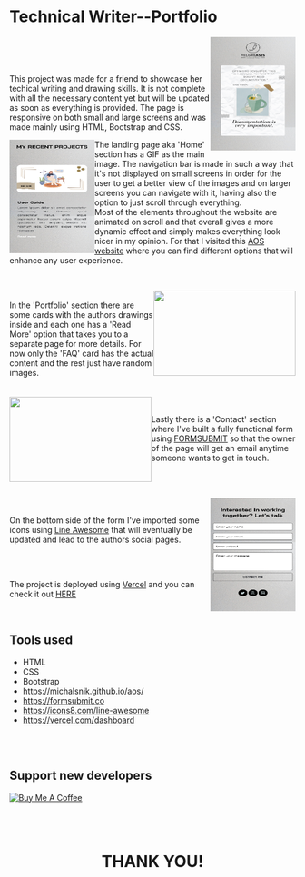 # Technical Writer--Portfolio

<img src="https://github.com/KarlaGussnecker/Milgre--portfolioproject/blob/main/Preview/home-sm.jpeg" align="right"
     alt="" width="150" height="200">
     
<br>
<br>
<br>

This project was made for a friend to showcase her techical writing and drawing skills. It is not complete with all the necessary content yet but will be updated as soon as everything is provided. The page is responsive on both small and large screens and was made mainly using HTML, Bootstrap and CSS.
<br>


<img src="https://github.com/KarlaGussnecker/Milgre--portfolioproject/blob/main/Preview/portfolio-sm.jpeg" align="left"
     alt="" width="150" height="200">



The landing page aka 'Home' section has a GIF as the main image. The navigation bar is made in such a way that it's not displayed on small screens in order for the user to get a better view of the images and on larger screens you can navigate with it, having also the option to just scroll through everything.
<br>
Most of the elements throughout the website are animated on scroll and that overall gives a more dynamic effect and simply makes everything look nicer in my opinion. For that I visited this [AOS website](https://michalsnik.github.io/aos/) where you can find different options that will enhance any user experience.

<br>

<img src="https://github.com/KarlaGussnecker/Milgre--portfolioproject/blob/main/Preview/portfolio-lg.png" align="right"
     alt="" width="250" height="150">
     
 <br>
In the 'Portfolio' section there are some cards with the authors drawings inside and each one has a 'Read More' option that takes you to a separate page for more details. For now only the 'FAQ' card has the actual content and the rest just have random images.

<br>
<br>
<br>
<img src="https://github.com/KarlaGussnecker/Milgre--portfolioproject/blob/main/Preview/contact-lg.png" align="left"
     alt="" width="250" height="150">
     
<br>

Lastly there is a 'Contact' section where I've built a fully functional form using [FORMSUBMIT](https://formsubmit.co) so that the owner of the page will get an email anytime someone wants to get in touch.

<br>
<br>

<img src="https://github.com/KarlaGussnecker/Milgre--portfolioproject/blob/main/Preview/IMG_3828.jpeg" align="right"
     alt="" width="150" height="200">
     
<br>

On the bottom side of the form I've imported some icons using [Line Awesome](https://icons8.com/line-awesome) that will eventually be updated and lead to the authors social pages.

<br>
<br>

The project is deployed using [Vercel](https://vercel.com/dashboard) and you can check it out [HERE](https://milgre-asis.vercel.app)

<br>

## Tools used


* HTML
* CSS
* Bootstrap
* https://michalsnik.github.io/aos/
* https://formsubmit.co
* https://icons8.com/line-awesome
* https://vercel.com/dashboard


<br/>
<br/>

## Support new developers

<a href="https://www.buymeacoffee.com/igorantun" target="_blank"><img src="https://www.buymeacoffee.com/assets/img/custom_images/orange_img.png" alt="Buy Me A Coffee" style="height: auto !important;width: auto !important;" ></a>


<br/>
<br/>
<h1 align="center">THANK YOU!</h1>
